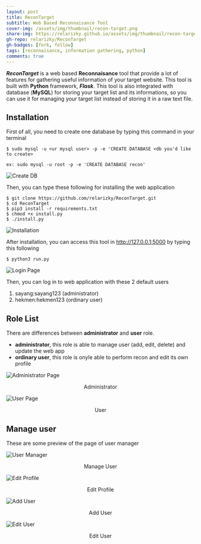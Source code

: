 ```yaml
---
layout: post
title: ReconTarget
subtitle: Web Based Reconnaisance Tool
cover-img: /assets/img/thumbnail/recon-target.png
share-img: https://relarizky.github.io/assets/img/thumbnail/recon-target.png
gh-repo: relarizky/ReconTarget
gh-badges: [fork, follow]
tags: [reconnaisance, information gathering, python]
comments: true
---
```


***ReconTarget*** is a web based __Reconnaisance__ tool that provide a lot of features for gathering useful information of your target website. This tool is built with __Python__ framework, ***Flask***. This tool is also integrated with database (__MySQL__) for storing your target list and its informations, so you can use it for managing your target list instead of storing it in a raw text file.

## Installation

First of all, you need to create one database by typing this command in your terminal

```
$ sudo mysql -u <ur mysql user> -p -e 'CREATE DATABASE <db you'd like to create>

ex: sudo mysql -u root -p -e 'CREATE DATABASE recon'
```

![Create DB](/assets/img/post/recontarget-createdb.png)

Then, you can type these following for installing the web application

```
$ git clone https://github.com/relarizky/ReconTarget.git
$ cd ReconTarget
$ pip3 install -r requirements.txt
$ chmod +x install.py
$ ./install.py
```

![Installation](/assets/img/post/recontarget-install.png)

After installation, you can access this tool in http://127.0.0.1:5000 by typing this following

```
$ python3 run.py
```

![Login Page](/assets/img/post/recontarget-login.png)

Then, you can log in to web application with these 2 default users

1. sayang:sayang123 (administrator)
2. hekmen:hekmen123 (ordinary user)

## Role List

There are differences between __administrator__ and __user__ role.

- __administrator__, this role is able to manage user (add, edit, delete) and update the web app
- __ordinary user__, this role is onyle able to perform recon and edit its own profile

![Administrator Page](/assets/img/post/recontarget-administrator.png)
<p style='text-align:center'>Administrator</p>

![User Page](/assets/img/post/recontarget-user.png)
<p style='text-align:center'>User</p>

## Manage user

These are some preview of the page of user manager

![User Manager](/assets/img/post/recontarget-manageuser.png)
<p style='text-align:center'>Manage User</p>

![Edit Profile](/assets/img/post/recontarget-editprofile.png)
<p style='text-align:center'>Edit Profile</p>

![Add User](/assets/img/post/recontarget-adduser.png)
<p style='text-align:center'>Add User</p>

![Edit User](/assets/img/post/recontarget-edituser.png)
<p style='text-align:center'>Edit User</p>
